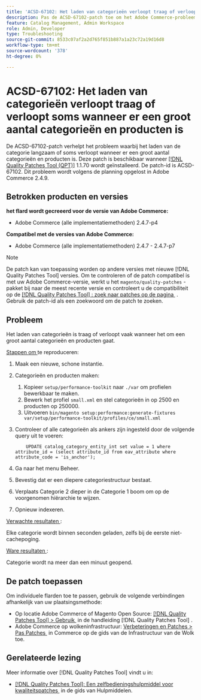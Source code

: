 ```yaml
---
title: 'ACSD-67102: Het laden van categorieën verloopt traag of verloopt soms wanneer er een groot aantal categorieën en producten is'
description: Pas de ACSD-67102-patch toe om het Adobe Commerce-probleem op te lossen, waarbij het laden van de categorie traag verloopt of vaak wordt onderbroken wanneer er een groot aantal categorieën en producten zijn.
feature: Catalog Management, Admin Workspace
role: Admin, Developer
type: Troubleshooting
source-git-commit: 8533c07af2a2d765f851b887a1a23c72a19d16d8
workflow-type: tm+mt
source-wordcount: '378'
ht-degree: 0%

---
```



# ACSD-67102: Het laden van categorieën verloopt traag of verloopt soms wanneer er een groot aantal categorieën en producten is

De ACSD-67102-patch verhelpt het probleem waarbij het laden van de categorie langzaam of soms verloopt wanneer er een groot aantal categorieën en producten is. Deze patch is beschikbaar wanneer [[!DNL Quality Patches Tool (QPT)]](/help/tools/quality-patches-tool/quality-patches-tool-to-self-serve-quality-patches.md) 1.1.70 wordt geïnstalleerd. De patch-id is ACSD-67102. Dit probleem wordt volgens de planning opgelost in Adobe Commerce 2.4.9.

## Betrokken producten en versies

**het flard wordt gecreeerd voor de versie van Adobe Commerce:**

* Adobe Commerce (alle implementatiemethoden) 2.4.7-p4

**Compatibel met de versies van Adobe Commerce:**

* Adobe Commerce (alle implementatiemethoden) 2.4.7 - 2.4.7-p7

>[!NOTE]
>
>De patch kan van toepassing worden op andere versies met nieuwe [!DNL Quality Patches Tool] versies. Om te controleren of de patch compatibel is met uw Adobe Commerce-versie, werkt u het `magento/quality-patches` -pakket bij naar de meest recente versie en controleert u de compatibiliteit op de [[!DNL Quality Patches Tool] : zoek naar patches op de pagina &#x200B;](https://experienceleague.adobe.com/tools/commerce-quality-patches/index.html) . Gebruik de patch-id als een zoekwoord om de patch te zoeken.

## Probleem

Het laden van categorieën is traag of verloopt vaak wanneer het om een groot aantal categorieën en producten gaat.

<u> Stappen om </u> te reproduceren:

1. Maak een nieuwe, schone instantie.
1. Categorieën en producten maken:
   1. Kopieer `setup/performance-toolkit` naar `./var` om profielen bewerkbaar te maken.
   1. Bewerk het profiel `small.xml` en stel categorieën in op 2500 en producten op 250000.
   1. Uitvoeren `bin/magento setup:performance:generate-fixtures var/setup/performance-toolkit/profiles/ce/small.xml`
1. Controleer of alle categorieën als ankers zijn ingesteld door de volgende query uit te voeren:

   ```
       UPDATE catalog_category_entity_int set value = 1 where attribute_id = (select attribute_id from eav_attribute where attribute_code = 'is_anchor'); 
   ```

1. Ga naar het menu Beheer.
1. Bevestig dat er een diepere categoriestructuur bestaat.
1. Verplaats Categorie 2 dieper in de Categorie 1 boom om op de voorgenomen hiërarchie te wijzen.
1. Opnieuw indexeren.

<u> Verwachte resultaten </u>:

Elke categorie wordt binnen seconden geladen, zelfs bij de eerste niet-cachepoging.

<u> Ware resultaten </u>:

Categorie wordt na meer dan een minuut geopend.

## De patch toepassen

Om individuele flarden toe te passen, gebruik de volgende verbindingen afhankelijk van uw plaatsingsmethode:

* Op locatie Adobe Commerce of Magento Open Source: [[!DNL Quality Patches Tool] > Gebruik &#x200B;](/help/tools/quality-patches-tool/usage.md) in de handleiding [!DNL Quality Patches Tool] .
* Adobe Commerce op wolkeninfrastructuur: [&#x200B; Verbeteringen en Patches > Pas Patches &#x200B;](https://experienceleague.adobe.com/docs/commerce-cloud-service/user-guide/develop/upgrade/apply-patches.html) in Commerce op de gids van de Infrastructuur van de Wolk toe.

## Gerelateerde lezing

Meer informatie over [!DNL Quality Patches Tool] vindt u in:

* [[!DNL Quality Patches Tool]: Een zelfbedieningshulpmiddel voor kwaliteitspatches &#x200B;](/help/tools/quality-patches-tool/quality-patches-tool-to-self-serve-quality-patches.md) in de gids van Hulpmiddelen.
